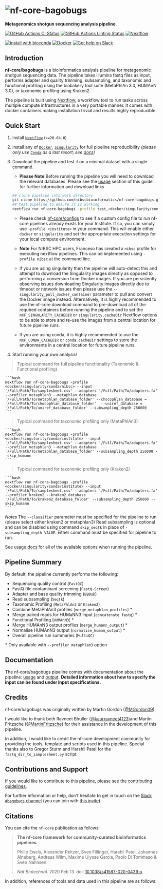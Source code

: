 # ![nf-core-bagobugs](docs/images/nf-core-bagobugs_logo.png)

**Metagenomics shotgun sequencing analysis pipeline**.

[![GitHub Actions CI Status](https://github.com/nf-core/bagobugs/workflows/nf-core%20CI/badge.svg)](https://github.com/nf-core/bagobugs/actions)
[![GitHub Actions Linting Status](https://github.com/nf-core/bagobugs/workflows/nf-core%20linting/badge.svg)](https://github.com/nf-core/bagobugs/actions)
[![Nextflow](https://img.shields.io/badge/nextflow-%E2%89%A520.04.0-brightgreen.svg)](https://www.nextflow.io/)

[![install with bioconda](https://img.shields.io/badge/install%20with-bioconda-brightgreen.svg)](https://bioconda.github.io/)
[![Docker](https://img.shields.io/docker/automated/nfcore/bagobugs.svg)](https://hub.docker.com/r/nfcore/bagobugs)
[![Get help on Slack](http://img.shields.io/badge/slack-nf--core%20%23bagobugs-4A154B?logo=slack)](https://nfcore.slack.com/channels/bagobugs)

## Introduction

**nf-core/bagobugs** is a bioinformatics analysis pipeline for metagenomic shotgun sequencing data. The pipeline takes Illumina fastq files as input, performs adapter and quality trimming, subsampling, and taxonomic and functional profiling using the biobakery tool suite (MetaPhlAn 3.0, HUMAnN 3.0), or taxonomic profiling using Kraken2.

The pipeline is built using [Nextflow](https://www.nextflow.io), a workflow tool to run tasks across multiple compute infrastructures in a very portable manner. It comes with docker containers making installation trivial and results highly reproducible.

## Quick Start

1. Install [`Nextflow`](https://nf-co.re/usage/installation) (`>=20.04.0`)

2. Install any of [`Docker`](https://docs.docker.com/engine/installation/), [`Singularity`](https://www.sylabs.io/guides/3.0/user-guide/) for full pipeline reproducibility _(please only use [`Conda`](https://conda.io/miniconda.html) as a last resort; see [docs](https://nf-co.re/usage/configuration#basic-configuration-profiles))_

3. Download the pipeline and test it on a minimal dataset with a single command.

    * **Please Note** Before running the pipeline you will need to download the relevant databases. Please see the [usage](https://github.com/nibscbioinformatics/nf-core-bagobugs/blob/dev/docs/usage.md) section of this guide for further information and download links

    ```bash
    ## clone pipeline into work directory
    git clone https://github.com/nibscbioinformatics/nf-core-bagobugs.git
    ## test pipeline to ensure it is working
    nextflow run nf-core-bagobugs -profile test,<docker/singularity/conda/institute>
    ```

    * Please check [nf-core/configs](https://github.com/nf-core/configs#documentation) to see if a custom config file to run nf-core pipelines already exists for your Institute. If so, you can simply use `-profile <institute>` in your command. This will enable either `docker` or `singularity` and set the appropriate execution settings for your local compute environment.

    * **Note** For NIBSC HPC users, Franceso has created a `nibsc` profile for executing nextflow pipelines. This can be implemented using `-profile nibsc` at the command line.

    * If you are using singularity then the pipeline will auto-detect this and attempt to download the Singularity images directly as opposed to performing a conversion from Docker images. If you are persistently observing issues downloading Singularity images directly due to timeout or network issues then please use the `--singularity_pull_docker_container` parameter to pull and convert the Docker image instead. Alternatively, it is highly recommended to use the nf-core download command to pre-download all of the required containers before running the pipeline and to set the `NXF_SINGULARITY_CACHEDIR` or `singularity.cacheDir` Nextflow options to be able to store and re-use the images from a central location for future pipeline runs.

    * If you are using conda, it is highly recommended to use the `NXF_CONDA_CACHEDIR` or `conda.cacheDir` settings to store the environments in a central location for future pipeline runs.


4. Start running your own analysis!

> Typical command for full pipeline functionality (Taxonomic & Functional profiling)

    ```bash
    nextflow run nf-core-bagobugs -profile <docker/singularity/conda/nibsc> --input '/Full/Path/To/samplesheet.csv' --adapters '/Full/Path/To/adapters.fa' --profiler metaphlan3 --metaphlan_database '/Full/Path/To/metaphlan_database_folder' --chocophlan_database = '/Full/Path/To/chocophlan_database_folder'  --uniref_database = '/Full/Path/To/uniref_database_folder' --subsampling_depth 250000
    ```

> Typical command for taxonomic profiling only (MetaPhlAn3)

    ```bash
    nextflow run nf-core-bagobugs -profile <docker/singularity/conda/institute> --input '/Full/Path/To/samplesheet.csv' --adapters '/Full/Path/To/adapters.fa' --profiler metaphlan3 --metaphlan_database '/Full/Path/To/metaphlan_database_folder' --subsampling_depth 250000 --skip_humann
    ```

> Typical command for taxonomic profiling only (Kraken2)

    ```bash
    nextflow run nf-core-bagobugs -profile <docker/singularity/conda/institute> --input '/Full/Path/To/samplesheet.csv' --adapters '/Full/Path/To/adapters.fa' --profiler kraken2 --kraken2_database '/Full/Path/To/kraken2_database_folder' --subsampling_depth 250000 --skip_humann
    ```

*Notes*
The `--classifier` parameter must be specified for the pipeline to run (please select either kraken2 or metaphlan3)
Read subsampling is optional and can be disabled using command `skip_seqtk` in place of `-subsampling_depth VALUE`. Either command must be specified for pipeline to run.

See [usage docs](https://github.com/nibscbioinformatics/nf-core-bagobugs/blob/dev/docs/usage.md) for all of the available options when running the pipeline.

## Pipeline Summary

By default, the pipeline currently performs the following:


* Sequencing quality control (`FastQC`)
* FastQ file contaminant screening (`FastQ-Screen`)
* Adapter and base quality trimming (`BBDuk`)
* Read subsampling (`Seqtk`)
* Taxonomic Profiling (`MetaPhlAn3` or `Kraken2`)
* Combine MetaPhlAn3 profiles (`merge_metaphlan_profiles`) \*
* Merge paired reads for HUMaNN3 input (`concatenate fastq`) \*
* Functional Profiling (`HUMAnN3`) \*
* Merge HUMAnN3 output profiles (`merge_humann_output`) \*
* Normalise HUMAnN3 output (`normalise_human_output`) \*
* Overall pipeline run summaries (`MultiQC`)

\* Only available with `--profiler metaphlan3` option
## Documentation

The nf-core/bagobugs pipeline comes with documentation about the pipeline: [usage](https://github.com/nibscbioinformatics/nf-core-bagobugs/blob/dev/docs/usage.md) and [output](https://github.com/nibscbioinformatics/nf-core-bagobugs/blob/dev/docs/output.md).
**Detailed information about how to specify the input can be found under input specifications.**
## Credits

nf-core/bagobugs was originally written by Martin Gordon ([@MGordon09](https://github.com/MGordon09)).

I would like to thank both Ravneet Bhuller ([@kaurravneet4123](https://github.com/kaurravneet4123))and Martin Fritzsche ([@MartinFritzsche](https://github.com/MartinFritzsche)) for their assistance in the development of this pipeline.

In addition, I would like to credit the nf-core development community for providing the tools, template and scripts used in this pipeline. Special thanks also to Gregor Sturm and Harshil Patel for the `fastq_dir_to_samplesheet.py` script.

## Contributions and Support

If you would like to contribute to this pipeline, please see the [contributing guidelines](.github/CONTRIBUTING.md).

For further information or help, don't hesitate to get in touch on the [Slack `#bagobugs` channel](https://nfcore.slack.com/channels/bagobugs) (you can join with [this invite](https://nf-co.re/join/slack)).

## Citations

<!-- TODO nf-core: Add citation for pipeline after first release. Uncomment lines below and update Zenodo doi. -->
<!-- If you use  nf-core/bagobugs for your analysis, please cite it using the following doi: [10.5281/zenodo.XXXXXX](https://doi.org/10.5281/zenodo.XXXXXX) -->

You can cite the `nf-core` publication as follows:

> **The nf-core framework for community-curated bioinformatics pipelines.**
>
> Philip Ewels, Alexander Peltzer, Sven Fillinger, Harshil Patel, Johannes Alneberg, Andreas Wilm, Maxime Ulysse Garcia, Paolo Di Tommaso & Sven Nahnsen.
>
> _Nat Biotechnol._ 2020 Feb 13. doi: [10.1038/s41587-020-0439-x](https://dx.doi.org/10.1038/s41587-020-0439-x).

In addition, references of tools and data used in this pipeline are as follows:

<!-- TODO nf-core: Add bibliography of tools and data used in your pipeline -->

